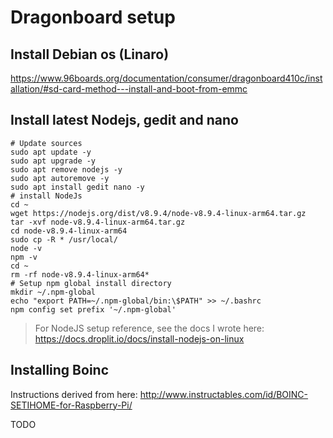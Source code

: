 # Dragonboard setup

## Install Debian os (Linaro)

https://www.96boards.org/documentation/consumer/dragonboard410c/installation/#sd-card-method---install-and-boot-from-emmc



## Install latest Nodejs, gedit and nano

```
# Update sources
sudo apt update -y
sudo apt upgrade -y
sudo apt remove nodejs -y
sudo apt autoremove -y
sudo apt install gedit nano -y
# install NodeJs
cd ~
wget https://nodejs.org/dist/v8.9.4/node-v8.9.4-linux-arm64.tar.gz
tar -xvf node-v8.9.4-linux-arm64.tar.gz
cd node-v8.9.4-linux-arm64
sudo cp -R * /usr/local/
node -v
npm -v
cd ~
rm -rf node-v8.9.4-linux-arm64*
# Setup npm global install directory
mkdir ~/.npm-global
echo "export PATH=~/.npm-global/bin:\$PATH" >> ~/.bashrc
npm config set prefix '~/.npm-global'
```

> For NodeJS setup reference, see the docs I wrote here: https://docs.droplit.io/docs/install-nodejs-on-linux

## Installing Boinc

Instructions derived from here: http://www.instructables.com/id/BOINC-SETIHOME-for-Raspberry-Pi/

TODO